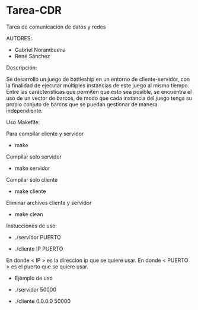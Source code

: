 # Tarea-CDR
Tarea de comunicación de datos y redes


AUTORES:
- Gabriel Norambuena
- René Sánchez

Descripción:

Se desarrolló un juego de battleship en un entorno de cliente-servidor, con la finalidad de ejecutar múltiples instancias de este juego al mismo tiempo. Entre las carácterísticas que permiten que esto sea posible, se encuentra el uso de un vector de barcos, de modo que cada instancia del juego tenga su propio conjuto de barcos que se puedan gestionar de manera independiente.

Uso Makefile:

Para compilar cliente y servidor
- make

Compilar solo servidor
- make servidor

Compilar solo cliente
- make cliente

Eliminar archivos cliente y servidor
- make clean

Instucciones de uso:

- ./servidor PUERTO

- ./cliente IP PUERTO

En donde < IP > es la direccion ip que se quiere usar.
En donde < PUERTO > es el puerto que se quiere usar.

- Ejemplo de uso

- ./servidor 50000

- ./cliente 0.0.0.0 50000
